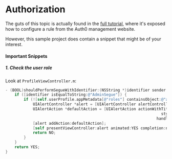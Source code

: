 # Authorization 

The guts of this topic is actually found in the [full tutorial](https://auth0.com/docs/quickstart/native/ios-objc/07-authorization), where it's exposed how to configure a rule from the Auth0 management website.

However, this sample project does contain a snippet that might be of your interest.

#### Important Snippets

##### 1. Check the user role

Look at `ProfileViewController.m`:

```objective-c
- (BOOL)shouldPerformSegueWithIdentifier:(NSString *)identifier sender:(id)sender {
    if ([identifier isEqualToString:@"AdminSegue"]) {
        if (![self.userProfile.appMetadata[@"roles"] containsObject:@"admin"]) {
            UIAlertController *alert = [UIAlertController alertControllerWithTitle:@"Access denied" message:@"You do not have privileges to access the admin panel" preferredStyle:UIAlertControllerStyleAlert];
            UIAlertAction *defaultAction = [UIAlertAction actionWithTitle:@"OK"
                                                                    style:UIAlertActionStyleDefault
                                                                  handler:^(UIAlertAction * action) {}];
            [alert addAction:defaultAction];
            [self presentViewController:alert animated:YES completion:nil];
            return NO;
        }
    }
    return YES;
}
```
